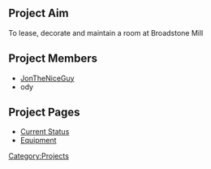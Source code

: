 Project Aim
-----------

To lease, decorate and maintain a room at Broadstone Mill

Project Members
---------------

-   [JonTheNiceGuy](user:JonTheNiceGuy "wikilink")
-   ody

Project Pages
-------------

-   [Current
    Status](Broadstone_Mill_Hackspace/Current_Status "wikilink")
-   [Equipment](Broadstone_Mill_Hackspace/Equipment "wikilink")

[Category:Projects](Category:Projects "wikilink")